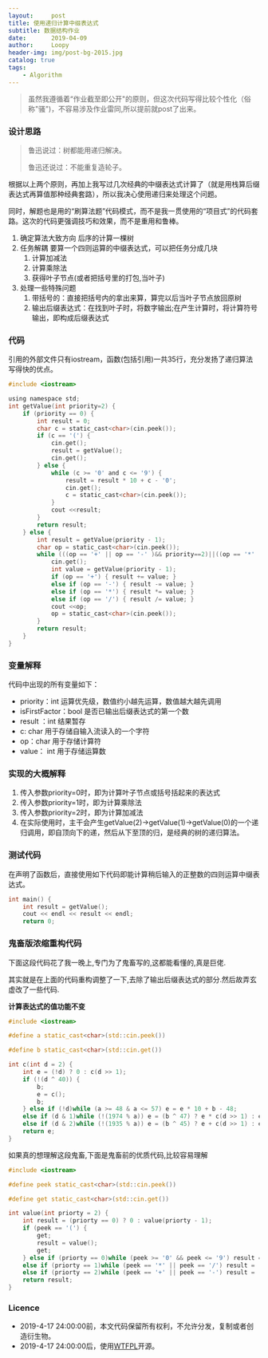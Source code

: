 ```yaml
---
layout:     post
title: 使用递归计算中缀表达式
subtitle: 数据结构作业
date:       2019-04-09
author:     Loopy
header-img: img/post-bg-2015.jpg
catalog: true
tags:
    - Algorithm
---
```


> 虽然我遵循着“作业截至即公开"的原则，但这次代码写得比较个性化（俗称"骚")，不容易涉及作业雷同,所以提前就post了出来。

### 设计思路
> 鲁迅说过：树都能用递归解决。
>
> 鲁迅还说过：不能重复造轮子。

根据以上两个原则，再加上我写过几次经典的中缀表达式计算了（就是用栈算后缀表达式再算值那种经典套路），所以我决心使用递归来处理这个问题。

同时，解题也是用的“刷算法题”代码模式，而不是我一贯使用的“项目式”的代码套路。这次的代码更强调技巧和效果，而不是重用和鲁棒。

1. 确定算法大致方向
   后序的计算一棵树
2. 任务解耦
   要算一个四则运算的中缀表达式，可以把任务分成几块
   1. 计算加减法
   2. 计算乘除法
   3. 获得叶子节点(或者把括号里的打包,当叶子)
3. 处理一些特殊问题
   1. 带括号的：直接把括号内的拿出来算，算完以后当叶子节点放回原树
   2. 输出后缀表达式：在找到叶子时，将数字输出;在产生计算时，将计算符号输出，即构成后缀表达式

### 代码
引用的外部文件只有iostream，函数(包括引用)一共35行，充分发扬了递归算法写得快的优点。

```c
#include <iostream>

using namespace std;
int getValue(int priority=2) {
    if (priority == 0) {
        int result = 0;
        char c = static_cast<char>(cin.peek());
        if (c == '(') {
            cin.get();
            result = getValue();
            cin.get();
        } else {
            while (c >= '0' and c <= '9') {
                result = result * 10 + c - '0';
                cin.get();
                c = static_cast<char>(cin.peek());
            }
            cout <<result;
        }
        return result;
    } else {
        int result = getValue(priority - 1);
        char op = static_cast<char>(cin.peek());
        while (((op == '+' || op == '-' )&& priority==2)||((op == '*' || op == '/' )&& priority==1)) {
            cin.get();
            int value = getValue(priority - 1);
            if (op == '+') { result += value; }
            else if (op == '-') { result -= value; }
            else if (op == '*') { result *= value; }
            else if (op == '/') { result /= value; }
            cout <<op;
            op = static_cast<char>(cin.peek());
        }
        return result;
    }
}
```

### 变量解释
代码中出现的所有变量如下：
 - priority：int 运算优先级，数值约小越先运算，数值越大越先调用
 - isFirstFactor：bool 是否已输出后缀表达式的第一个数
 - result ：int 结果暂存
 - c: char 用于存储自输入流读入的一个字符
 - op：char 用于存储计算符
 - value： int 用于存储运算数

### 实现的大概解释
1. 传入参数priority=0时，即为计算叶子节点或括号括起来的表达式
2. 传入参数priority=1时，即为计算乘除法
3. 传入参数priority=2时，即为计算加减法
4. 在实际使用时，主干会产生getValue(2)->getValue(1)->getValue(0)的一个递归调用，即自顶向下的递，然后从下至顶的归，是经典的树的递归算法。

### 测试代码
在声明了函数后，直接使用如下代码即能计算稍后输入的正整数的四则运算中缀表达式。
``` c
int main() {
    int result = getValue();
    cout << endl << result << endl;
    return 0;
```


### 鬼畜版浓缩重构代码
下面这段代码花了我一晚上,专门为了鬼畜写的,这都能看懂的,真是巨佬.

其实就是在上面的代码重构调整了一下,去除了输出后缀表达式的部分.然后故弄玄虚改了一些代码.

**计算表达式的值功能不变**
```c
#include <iostream>

#define a static_cast<char>(std::cin.peek())

#define b static_cast<char>(std::cin.get())

int c(int d = 2) {
    int e = (!d) ? 0 : c(d >> 1);
    if (!(d ^ 40)) {
        b;
        e = c();
        b;
    } else if (!d)while (a >= 48 & a <= 57) e = e * 10 + b - 48;
    else if (d & 1)while (!(1974 % a)) e = (b ^ 47) ? e * c(d >> 1) : e / c(d >> 1);
    else if (d & 2)while (!(1935 % a)) e = (b ^ 45) ? e + c(d >> 1) : e - c(d >> 1);
    return e;
}
```

如果真的想理解这段鬼畜,下面是鬼畜前的优质代码,比较容易理解
``` c
#include <iostream>

#define peek static_cast<char>(std::cin.peek())

#define get static_cast<char>(std::cin.get())

int value(int priorty = 2) {
    int result = (priorty == 0) ? 0 : value(priorty - 1);
    if (peek == '(') {
        get;
        result = value();
        get;
    } else if (priorty == 0)while (peek >= '0' && peek <= '9') result = result * 10 + get - '0';
    else if (priorty == 1)while (peek == '*' || peek == '/') result = (get == '*') ? result * value(priorty - 1) : result / value(priorty - 1);
    else if (priorty == 2)while (peek == '+' || peek == '-') result = (get == '+') ? result + value(priorty - 1) : result - value(priorty - 1);
    return result;
}
```


### Licence
 - 2019-4-17 24:00:00前，本文代码保留所有权利，不允许分发，复制或者创造衍生物。
 - 2019-4-17 24:00:00后，使用[WTFPL](http://www.wtfpl.net/txt/copying/)开源。
